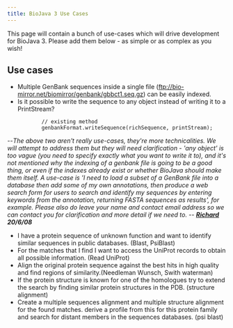 ```yaml
---
title: BioJava 3 Use Cases
---
```


This page will contain a bunch of use-cases which will drive development
for BioJava 3. Please add them below - as simple or as complex as you
wish!

Use cases
---------

-   Multiple GenBank sequences inside a single file
    (ftp://bio-mirror.net/biomirror/genbank/gbbct1.seq.gz) can be easily
    indexed.
-   Is it possible to write the sequence to any object instead of
    writing it to a PrintStream?

`           // existing method`  
`           genbankFormat.writeSequence(richSequence, printStream);`

--*The above two aren't really use-cases, they're more technicalities.
We will attempt to address them but they will need clarification - 'any
object' is too vague (you need to specify exactly what you want to write
it to), and it's not mentioned why the indexing of a genbank file is
going to be a good thing, or even if the indexes already exist or
whether BioJava should make them itself. A use-case is 'I need to load a
subset of a GenBank file into a database then add some of my own
annotations, then produce a web search form for users to search and
identify my sequences by entering keywords from the annotation,
returning FASTA sequences as results', for example. Please also do leave
your name and contact email address so we can contact you for
clarification and more detail if we need to. --
**[Richard](User:Rholland "wikilink") 20/6/08***

-   I have a protein sequence of unknown function and want to identify
    similar sequences in public databases. (Blast, PsiBlast)
-   For the matches that I find I want to access the UniProt records to
    obtain all possible information. (Read UniProt)
-   Align the original protein sequence against the best hits in high
    quality and find regions of similarity.(Needleman Wunsch, Swith
    waterman)
-   If the protein structure is known for one of the homologues try to
    extend the search by finding similar protein structures in the PDB.
    (structure alignment)
-   Create a multiple sequences alignment and multiple structure
    alignment for the found matches. derive a profile from this for this
    protein family and search for distant members in the sequences
    databases. (psi blast)

